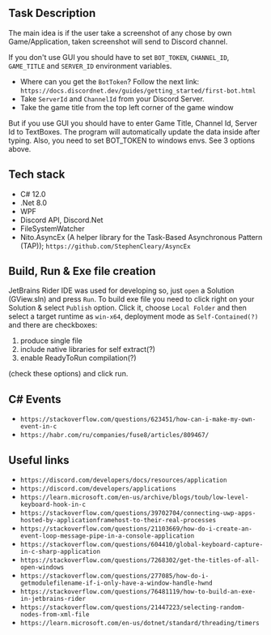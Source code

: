 ﻿## Task Description
The main idea is if the user take a screenshot of any chose by own Game/Application, taken screenshot will send to Discord channel.

If you don't use GUI you should have to set ```BOT_TOKEN```, ```CHANNEL_ID```, ```GAME_TITLE``` and ```SERVER_ID``` environment variables.
- Where can you get the ```BotToken```? Follow the next link:
```https://docs.discordnet.dev/guides/getting_started/first-bot.html```
- Take ```ServerId``` and ```ChannelId``` from your Discord Server.
- Take the game title from the top left corner of the game window

But if you use GUI you should have to enter Game Title, Channel Id, Server Id to TextBoxes. 
The program will automatically update the data inside after typing.
Also, you need to set BOT_TOKEN to windows envs. See 3 options above.

## Tech stack
- C# 12.0
- .Net 8.0
- WPF
- Discord API, Discord.Net
- FileSystemWatcher
- Nito.AsyncEx (A helper library for the Task-Based Asynchronous Pattern (TAP)); ```https://github.com/StephenCleary/AsyncEx```

## Build, Run & Exe file creation
JetBrains Rider IDE was used for developing so, just ```open``` a Solution (GView.sln) and press ```Run```.
To build exe file you need to click right on your Solution & select ```Publish``` option.
Click it, choose ```Local Folder``` and then select a target runtime as ```win-x64```, deployment mode as ```Self-Contained(?)```
and there are checkboxes:
1. produce single file
2. include native libraries for self extract(?)
3. enable ReadyToRun compilation(?)

(check these options) and click run.

## C# Events
- ```https://stackoverflow.com/questions/623451/how-can-i-make-my-own-event-in-c```
- ```https://habr.com/ru/companies/fuse8/articles/809467/```

## Useful links
- ```https://discord.com/developers/docs/resources/application```
- ```https://discord.com/developers/applications```
- ```https://learn.microsoft.com/en-us/archive/blogs/toub/low-level-keyboard-hook-in-c```
- ```https://stackoverflow.com/questions/39702704/connecting-uwp-apps-hosted-by-applicationframehost-to-their-real-processes```
- ```https://stackoverflow.com/questions/21103669/how-do-i-create-an-event-loop-message-pipe-in-a-console-application```
- ```https://stackoverflow.com/questions/604410/global-keyboard-capture-in-c-sharp-application```
- ```https://stackoverflow.com/questions/7268302/get-the-titles-of-all-open-windows```
- ```https://stackoverflow.com/questions/277085/how-do-i-getmodulefilename-if-i-only-have-a-window-handle-hwnd```
- ```https://stackoverflow.com/questions/76481119/how-to-build-an-exe-in-jetbrains-rider```
- ```https://stackoverflow.com/questions/21447223/selecting-random-nodes-from-xml-file```
- ```https://learn.microsoft.com/en-us/dotnet/standard/threading/timers```